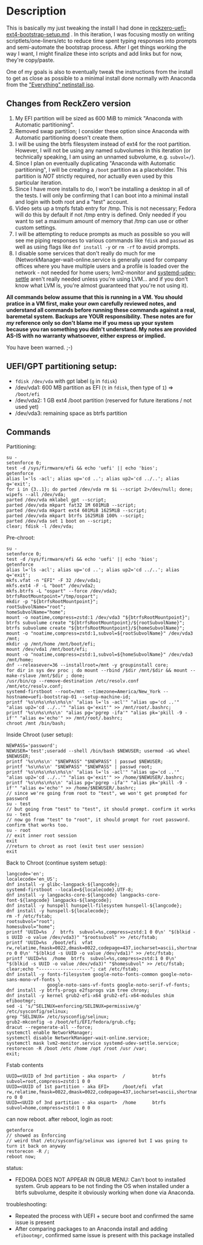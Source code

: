 # Description

This is basically my just tweaking the install I had done in [reckzero-uefi-ext4-bootstrap-setup.md](./reckzero-uefi-ext4-bootstrap-setup.md) . In this iteration, I was focusing mostly on writing scriptlets/one-liners/etc to reduce time spent typing responses into prompts and semi-automate the bootstrap process. After I get things working the way I want, I might finalize these into scripts and add links but for now, they're copy/paste.

One of my goals is also to eventually tweak the instructions from the install to get as close as possible to a minimal install done normally with Anaconda from the ["Everything" netinstall iso](https://alt.fedoraproject.org/).


## Changes from ReckZero version

1. My EFI partition will be sized as 600 MiB to mimick "Anaconda with Automatic partitioning".
2. Removed swap partition; I consider these option since Anaconda with Automatic partitioning doesn't create them.
3. I will be using the btrfs filesystem instead of ext4 for the root partition. However, I will not be using any named subvolumes in this iteration (or technically speaking, I am using an unnamed subvolume, e.g. `subvol=/`).
4. Since I plan on eventually duplicating "Anaconda with Automatic partitioning", I will be creating a `/boot` partition as a placeholder. This partition is *NOT* strictly required, nor actually even used by this particular iteration.
5. Since I have more installs to do, I won't be installing a desktop in all of the tests. I will only be confirming that I can boot into a minimal install and login with both root and a "test" account.
6. Video sets up a tmpfs fstab entry for /tmp. This is not necessary; Fedora will do this by default if not /tmp entry is defined. Only needed if you want to set a maximum amount of memory that /tmp can use or other custom settings.
7. I will be attempting to reduce prompts as much as possible so you will see me piping responses to various commands like `fdisk` and `passwd` as well as using flags like `dnf install -y` or `rm -rf` to avoid prompts.
8. I disable some services that don't really do much for me (NetworkManager-wait-online.service is generally used for company offices where you have multiple users and a profile is loaded over the network - not needed for home users; lvm2-monitor and [systemd-udev-settle](https://askubuntu.com/questions/888010/slow-booting-systemd-udev-settle-service) aren't really needed unless you're using LVM... and if you don't know what LVM is, you're almost guaranteed that you're not using it).


**All commands below assume that this is running in a VM. You should pratice in a VM first, make your *own* carefully reviewed notes, and understand all commands before running these commands against a real, baremetal system. Backups are YOUR responsibility. These notes are for *my* reference only so don't blame me if you mess up your system because you ran something you didn't understand. My notes are provided AS-IS with no warranty whatsoever, either express or implied.**

You have been warned. ;-)


## UEFI/GPT partitioning setup:

* `fdisk /dev/vda` with gpt label (`g` in `fdisk`)
* /dev/vda1: 600 MB partition as EFI (`t` in `fdisk`, then type of `1`) => `/boot/efi`
* /dev/vda2: 1 GB ext4 /boot partition (reserved for future iterations / not used yet)
* /dev/vda3: remaining space as btrfs partition

## Commands

Partitioning:

    su -
    setenforce 0;
    test -d /sys/firmware/efi && echo 'uefi' || echo 'bios';
    getenforce
    alias l='ls -acl'; alias up='cd ..'; alias up2='cd ../..'; alias q='exit';
    for i in {3..1}; do parted /dev/vda rm $i --script 2>/dev/null; done; wipefs --all /dev/vda;
    parted /dev/vda mklabel gpt --script;
    parted /dev/vda mkpart fat32 1M 601MiB --script;
    parted /dev/vda mkpart ext4 601MiB 1625MiB --script;
    parted /dev/vda mkpart btrfs 1625MiB 100% --script;
    parted /dev/vda set 1 boot on --script;
    clear; fdisk -l /dev/vda;


Pre-chroot:

    su -
    setenforce 0;
    test -d /sys/firmware/efi && echo 'uefi' || echo 'bios';
    getenforce
    alias l='ls -acl'; alias up='cd ..'; alias up2='cd ../..'; alias q='exit';
    mkfs.vfat -n "EFI" -F 32 /dev/vda1;
    mkfs.ext4 -F -L "boot" /dev/vda2;
    mkfs.btrfs -L "ospart" --force /dev/vda3;
    btrfsRootMountpoint="/tmp/ospart";
    mkdir -p "${btrfsRootMountpoint}";
    rootSubvolName="root";
    homeSubvolName="home";
    mount -o noatime,compress=zstd:1 /dev/vda3 "${btrfsRootMountpoint}";
    btrfs subvolume create "${btrfsRootMountpoint}/${rootSubvolName}";
    btrfs subvolume create "${btrfsRootMountpoint}/${homeSubvolName}";
    mount -o "noatime,compress=zstd:1,subvol=${rootSubvolName}" /dev/vda3 /mnt;
    mkdir -p /mnt/home /mnt/boot/efi;
    mount /dev/vda1 /mnt/boot/efi;
    mount -o "noatime,compress=zstd:1,subvol=${homeSubvolName}" /dev/vda3 /mnt/home;
    dnf --releasever=36 --installroot=/mnt -y groupinstall core;
    for dir in sys dev proc ; do mount --rbind /$dir /mnt/$dir && mount --make-rslave /mnt/$dir ; done;
    /usr/bin/cp --remove-destination /etc/resolv.conf /mnt/etc/resolv.conf;
    systemd-firstboot --root=/mnt --timezone=America/New_York --hostname=uefi-bootstrap-01 --setup-machine-id;
    printf '%s\n%s\n%s\n%s\n' "alias l='ls -acl'" "alias up='cd ..'" "alias up2='cd ../..'" "alias q='exit'" >> /mnt/root/.bashrc;
    printf '%s\n%s\n%s\n' "alias pg='pgrep -ifa'" "alias pk='pkill -9 -if'" "alias e='echo'" >> /mnt/root/.bashrc;
    chroot /mnt /bin/bash;

Inside Chroot (user setup):

    NEWPASS='password';
    NEWUSER='test';useradd --shell /bin/bash $NEWUSER; usermod -aG wheel $NEWUSER;
    printf '%s\n%s\n' "$NEWPASS" "$NEWPASS" | passwd $NEWUSER;
    printf '%s\n%s\n' "$NEWPASS" "$NEWPASS" | passwd root;
    printf '%s\n%s\n%s\n%s\n' "alias l='ls -acl'" "alias up='cd ..'" "alias up2='cd ../..'" "alias q='exit'" >> /home/$NEWUSER/.bashrc;
    printf '%s\n%s\n%s\n' "alias pg='pgrep -ifa'" "alias pk='pkill -9 -if'" "alias e='echo'" >> /home/$NEWUSER/.bashrc;
    // since we're going from root to "test", we won't get prompted for password
    su - test
    // but going from "test" to "test", it should prompt. confirm it works
    su - test
	// now go from "test" to "root", it should prompt for root password. confirm that works too.
    su - root
    // exit inner root session
    exit
    //return to chroot as root (exit test user session)
    exit

Back to Chroot (continue system setup):

    langcode='en';
    localecode='en_US';
    dnf install -y glibc-langpack-${langcode};
    systemd-firstboot --locale=${localecode}.UTF-8;
    dnf install -y langpacks-core-${langcode} langpacks-core-font-${langcode} langpacks-${langcode};
    dnf install -y hunspell hunspell-filesystem hunspell-${langcode};
    dnf install -y hunspell-${localecode};
    rm -f /etc/fstab;
    rootsubvol="root";
    homesubvol="home";
    printf 'UUID=%s  /  btrfs  subvol=%s,compress=zstd:1 0 0\n' "$(blkid -s UUID -o value /dev/vda3)" "$rootsubvol" >> /etc/fstab;
    printf 'UUID=%s  /boot/efi  vfat rw,relatime,fmask=0022,dmask=0022,codepage=437,iocharset=ascii,shortname=mixed,errors=remount-ro 0 0\n' "$(blkid -s UUID -o value /dev/vda1)" >> /etc/fstab;
    printf 'UUID=%s  /home  btrfs  subvol=%s,compress=zstd:1 0 0\n' "$(blkid -s UUID -o value /dev/vda3)" "$homesubvol" >> /etc/fstab;
    clear;echo "-------------------"; cat /etc/fstab;
    dnf install -y fonts-filesystem google-noto-fonts-common google-noto-sans-mono-vf-fonts \
                   google-noto-sans-vf-fonts google-noto-serif-vf-fonts;
    dnf install -y btrfs-progs e2fsprogs vim tree chrony;
    dnf install -y kernel grub2-efi-x64 grub2-efi-x64-modules shim efibootmgr;
    sed -i 's/^SELINUX=enforcing/SELINUX=permissive/g' /etc/sysconfig/selinux;
    grep ^SELINUX= /etc/sysconfig/selinux;
    grub2-mkconfig -o /boot/efi/EFI/fedora/grub.cfg;
    dracut --regenerate-all --force;
    systemctl enable NetworkManager;
    systemctl disable NetworkManager-wait-online.service;
    systemctl mask lvm2-monitor.service systemd-udev-settle.service;
    restorecon -R /boot /etc /home /opt /root /usr /var;
    exit;

Fstab contents


    UUID=<UUID of 3nd partition - aka ospart>  /          btrfs  subvol=root,compress=zstd:1 0 0
    UUID=<UUID of 1st partition - aka EFI>     /boot/efi  vfat rw,relatime,fmask=0022,dmask=0022,codepage=437,iocharset=ascii,shortname=mixed,errors=remount-ro 0 0
    UUID=<UUID of 3nd partition - aka ospart>  /home      btrfs  subvol=home,compress=zstd:1 0 0


can now reboot. after reboot, login as root:

    getenforce
    // showed as Enforcing
    // weird that /etc/sysconfig/selinux was ignored but I was going to turn it back on anyway
    restorecon -R /;
    reboot now;

status:

* FEDORA DOES NOT APPEAR IN GRUB MENU: Can't boot to installed system. Grub appears to be not finding the OS when installed under a btrfs subvolume, despite it obviously working when done via Anaconda.

troubleshooting:

* Repeated the process with UEFI + secure boot and confirmed the same issue is present
* After comparing packages to an Anaconda install and adding `efibootmgr`, confirmed same issue is present with this package installed

